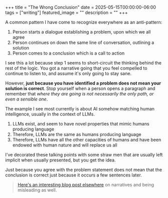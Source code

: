 +++
title =  "The Wrong Conclusion"
date = 2025-05-15T00:00:00-06:00
tags = ["writing"]
featured_image = ""
description = ""
+++

A common pattern I have come to recognize everywhere as an anti-pattern:

1. Person starts a dialogue establishing a problem, upon which we all agree
1. Person continues on down the same line of conversation, outlining a solution
1. Person comes to a conclusion which is a call to action

I see this a lot because step 1 seems to short-circuit the thinking behind the rest of the logic. You got a narrative going that you feel compelled to continue to listen to, and assume it's only going to stay sane.

However, **just because you have identified a problem does not mean your solution is correct**. Stop yourself when a person opens a paragraph and remember that _where they are going is not necessarily the only path, or even a sensible one_.

The example I see most currently is about AI somehow matching human intelligence, usually in the context of LLMs.

1. LLMs exist, and seem to have novel properties that mimic humans producing language
1. Therefore, LLMs are the same as humans producing language
1. Therefore, LLMs have all the other capacities of humans and have been endowed with human nature and will replace us all

I've decorated these talking points with some straw men that are usually left implicit when usually presented, but you get the idea.

Just because you agree with the problem statement does not mean that the conclusion is correct just because it occurs a few sentences later.

> [Here's an interesting blog post elsewhere](https://ludic.mataroa.blog/blog/the-narrative-fallacy/) on narratives and being misleading as well.
